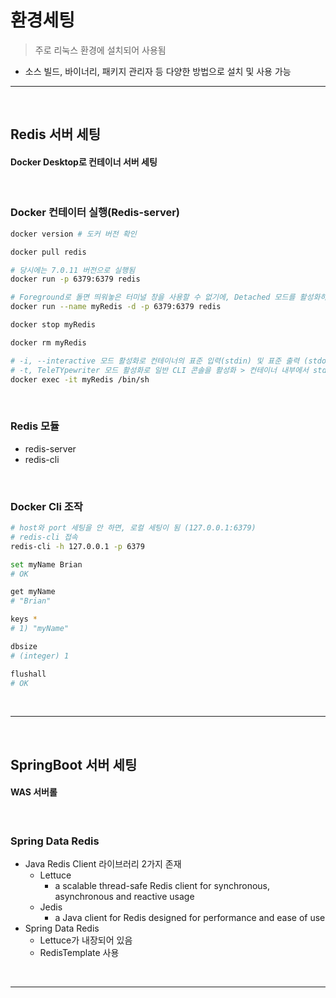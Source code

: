 # 환경세팅
> 주로 리눅스 환경에 설치되어 사용됨
* 소스 빌드, 바이너리, 패키지 관리자 등 다양한 방법으로 설치 및 사용 가능

<hr>
<br>

## Redis 서버 세팅
#### Docker Desktop로 컨테이너 서버 세팅

<br>

### Docker 컨테이터 실행(Redis-server)
```bash
docker version # 도커 버전 확인

docker pull redis

# 당시에는 7.0.11 버전으로 실행됨
docker run -p 6379:6379 redis 

# Foreground로 돌면 띄워놓은 터미널 창을 사용할 수 없기에, Detached 모드를 활성화하여 Background로 실행 필요
docker run --name myRedis -d -p 6379:6379 redis 

docker stop myRedis

docker rm myRedis

# -i, --interactive 모드 활성화로 컨테이너의 표준 입력(stdin) 및 표준 출력 (stdout)을 활성화 > 즉 컨테이너에게 stdin 값 (명령어)을 전달할 수 있게 됨
# -t, TeleTYpewriter 모드 활성화로 일반 CLI 콘솔을 활성화 > 컨테이너 내부에서 stdin 값 (명령어)가 실행되고, 실행 이후의 상태를 CLI 콘솔로 확인할 수 있게 됨
docker exec -it myRedis /bin/sh 
```

<br>

### Redis 모듈 
* redis-server
* redis-cli

<br>

### Docker Cli 조작
```bash
# host와 port 세팅을 안 하면, 로컬 세팅이 됨 (127.0.0.1:6379)
# redis-cli 접속
redis-cli -h 127.0.0.1 -p 6379

set myName Brian
# OK

get myName
# "Brian"

keys *
# 1) "myName"

dbsize
# (integer) 1

flushall 
# OK
```

<br>
<hr>
<br>

## SpringBoot 서버 세팅
#### WAS 서버롤

<br>

### Spring Data Redis
* Java Redis Client 라이브러리 2가지 존재
  * Lettuce
    * a scalable thread-safe Redis client for synchronous, asynchronous and reactive usage
  * Jedis
    * a Java client for Redis designed for performance and ease of use
* Spring Data Redis
  * Lettuce가 내장되어 있음
  * RedisTemplate 사용

<br>
<hr>
<br>
